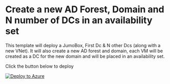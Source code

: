 # Create a new AD Forest, Domain and N number of DCs in an availability set

This template will deploy a JumoBox, First Dc & N other Dcs (along with a new VNet). It will also create a new  AD forest and domain, each VM will be created as a DC for the new domain and will be placed in an availability set.

Click the button below to deploy

[![Deploy to Azure](https://azuredeploy.net/deploybutton.png)](https://azuredeploy.net/)